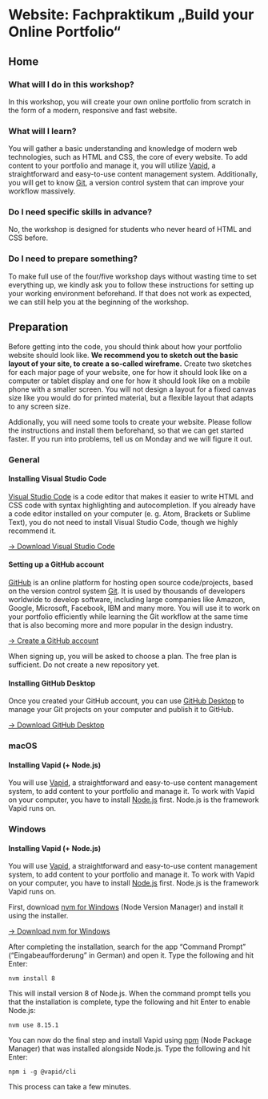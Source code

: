 # Website: Fachpraktikum „Build your Online Portfolio“

## Home

### What will I do in this workshop?

In this workshop, you will create your own online portfolio from scratch in the form of a modern, responsive and fast website.

### What will I learn?

You will gather a basic understanding and knowledge of modern web technologies, such as HTML and CSS, the core of every website. To add content to your portfolio and manage it, you will utilize [Vapid](https://vapid.com), a straightforward and easy-to-use content management system. Additionally, you will get to know [Git](https://git-scm.com), a version control system that can improve your workflow massively.

### Do I need specific skills in advance?

No, the workshop is designed for students who never heard of HTML and CSS before.

### Do I need to prepare something?

To make full use of the four/five workshop days without wasting time to set everything up, we kindly ask you to follow these instructions for setting up your working environment beforehand. If that does not work as expected, we can still help you at the beginning of the workshop.

## Preparation

Before getting into the code, you should think about how your portfolio website should look like. **We recommend you to sketch out the basic layout of your site, to create a so-called wireframe.** Create two sketches for each major page of your website, one for how it should look like on a computer or tablet display and one for how it should look like on a mobile phone with a smaller screen. You will not design a layout for a fixed canvas size like you would do for printed material, but a flexible layout that adapts to any screen size.

Addionally, you will need some tools to create your website. Please follow the instructions and install them beforehand, so that we can get started faster. If you run into problems, tell us on Monday and we will figure it out.

### General

#### Installing Visual Studio Code

[Visual Studio Code](https://code.visualstudio.com) is a code editor that makes it easier to write HTML and CSS code with syntax highlighting and autocompletion. If you already have a code editor installed on your computer (e. g. Atom, Brackets or Sublime Text), you do not need to install Visual Studio Code, though we highly recommend it.

[-> Download  Visual Studio Code](https://code.visualstudio.com)

#### Setting up a GitHub account

[GitHub](https://github.com) is an online platform for hosting open source code/projects, based on the version control system [Git](https://git-scm.com). It is used by thousands of developers worldwide to develop software, including large companies like Amazon, Google, Microsoft, Facebook, IBM and many more. You will use it to work on your portfolio efficiently while learning the Git workflow at the same time that is also becoming more and more popular in the design industry.

[-> Create a GitHub account](https://github.com)

When signing up, you will be asked to choose a plan. The free plan is sufficient. Do not create a new repository yet.

#### Installing GitHub Desktop

Once you created your GitHub account, you can use [GitHub Desktop](https://desktop.github.com) to manage your Git projects on your computer and publish it to GitHub.

[-> Download GitHub Desktop](https://desktop.github.com)

### macOS

#### Installing Vapid (+ Node.js)

You will use [Vapid](https://vapid.com), a straightforward and easy-to-use content management system, to add content to your portfolio and manage it. To work with Vapid on your computer, you have to install [Node.js](https://nodejs.org) first. Node.js is the framework Vapid runs on.

### Windows

#### Installing Vapid (+ Node.js)

You will use [Vapid](https://vapid.com), a straightforward and easy-to-use content management system, to add content to your portfolio and manage it. To work with Vapid on your computer, you have to install [Node.js](https://nodejs.org) first. Node.js is the framework Vapid runs on.

First, download [nvm for Windows](https://github.com/coreybutler/nvm-windows) (Node Version Manager) and install it using the installer.

[-> Download nvm for Windows](https://github.com/coreybutler/nvm-windows/releases/download/1.1.7/nvm-setup.zip)

After completing the installation, search for the app “Command Prompt” (“Eingabeaufforderung” in German) and open it. Type the following and hit Enter:

```nvm install 8```

This will install version 8 of Node.js. When the command prompt tells you that the installation is complete, type the following and hit Enter to enable Node.js:

```nvm use 8.15.1```

You can now do the final step and install Vapid using [npm](https://npmjs.com) (Node Package Manager) that was installed alongside Node.js. Type the following and hit Enter:

```npm i -g @vapid/cli```

This process can take a few minutes.
